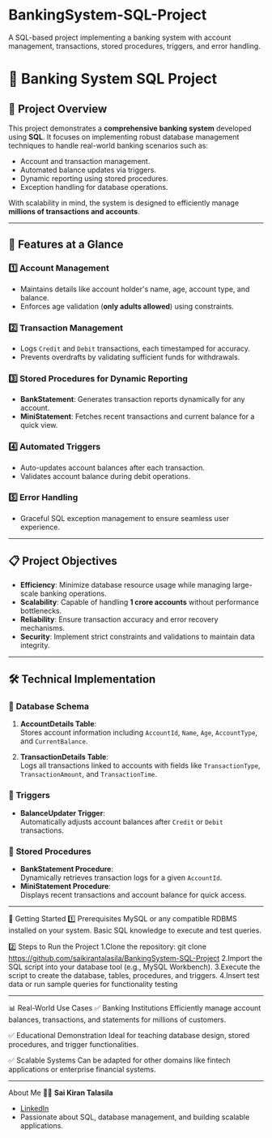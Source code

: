 # BankingSystem-SQL-Project
A SQL-based project implementing a banking system with account management, transactions, stored procedures, triggers, and error handling.

# 🏦 Banking System SQL Project  

## 🚀 Project Overview  
This project demonstrates a **comprehensive banking system** developed using **SQL**. It focuses on implementing robust database management techniques to handle real-world banking scenarios such as:  
- Account and transaction management.  
- Automated balance updates via triggers.  
- Dynamic reporting using stored procedures.  
- Exception handling for database operations.  

With scalability in mind, the system is designed to efficiently manage **millions of transactions and accounts**.

--------------------------------------------------------------------------------------------------------------------------------------------------

## 🌟 Features at a Glance  

### 1️⃣ **Account Management**  
- Maintains details like account holder's name, age, account type, and balance.  
- Enforces age validation (**only adults allowed**) using constraints.  

### 2️⃣ **Transaction Management**  
- Logs `Credit` and `Debit` transactions, each timestamped for accuracy.  
- Prevents overdrafts by validating sufficient funds for withdrawals.  

### 3️⃣ **Stored Procedures for Dynamic Reporting**  
- **BankStatement**: Generates transaction reports dynamically for any account.  
- **MiniStatement**: Fetches recent transactions and current balance for a quick view.  

### 4️⃣ **Automated Triggers**  
- Auto-updates account balances after each transaction.  
- Validates account balance during debit operations.  

### 5️⃣ **Error Handling**  
- Graceful SQL exception management to ensure seamless user experience.  

---

## 📋 Project Objectives  
- **Efficiency**: Minimize database resource usage while managing large-scale banking operations.  
- **Scalability**: Capable of handling **1 crore accounts** without performance bottlenecks.  
- **Reliability**: Ensure transaction accuracy and error recovery mechanisms.  
- **Security**: Implement strict constraints and validations to maintain data integrity.  

----------------------------------------------------------------------------------------------------------------------------------------------------

## 🛠️ Technical Implementation  

### 🔑 **Database Schema**  
1. **AccountDetails Table**:  
   Stores account information including `AccountId`, `Name`, `Age`, `AccountType`, and `CurrentBalance`.  

2. **TransactionDetails Table**:  
   Logs all transactions linked to accounts with fields like `TransactionType`, `TransactionAmount`, and `TransactionTime`.  

### 🔄 **Triggers**  
- **BalanceUpdater Trigger**:  
  Automatically adjusts account balances after `Credit` or `Debit` transactions.  

### 📝 **Stored Procedures**  
- **BankStatement Procedure**:  
  Dynamically retrieves transaction logs for a given `AccountId`.  
- **MiniStatement Procedure**:  
  Displays recent transactions and account balance for quick access.
  
--------------------------------------------------------------------------------------------------------------------------------------------------------
🚀 Getting Started
1️⃣ Prerequisites
MySQL or any compatible RDBMS installed on your system.
Basic SQL knowledge to execute and test queries.

2️⃣ Steps to Run the Project
1.Clone the repository:
  git clone https://github.com/saikirantalasila/BankingSystem-SQL-Project
2.Import the SQL script into your database tool (e.g., MySQL Workbench).
3.Execute the script to create the database, tables, procedures, and triggers.
4.Insert test data or run sample queries for functionality testing

----------------------------------------------------------------------------------------------------------------------------------------------------------
📊 Real-World Use Cases
✅ Banking Institutions
Efficiently manage account balances, transactions, and statements for millions of customers.

✅ Educational Demonstration
Ideal for teaching database design, stored procedures, and trigger functionalities.

✅ Scalable Systems
Can be adapted for other domains like fintech applications or enterprise financial systems.

-------------------------------------------------------------------------------------------------------------------------------------------------------------
About Me
👨‍💻 **Sai Kiran Talasila**

- [LinkedIn](https://www.linkedin.com/in/saikiran-talasila-62457430a/)
- Passionate about SQL, database management, and building scalable applications.
   
